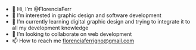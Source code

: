 - 👋 Hi, I’m @FlorenciaFerr
- 👀 I’m interested in graphic design and software development
- 🌱 I’m currently learning digital graphic design and trying to integrate it to all my development knowledge
- 💞️ I’m looking to collaborate on web development
- 📫 How to reach me florenciaferrigno@gmail.com

<!---
FlorenciaFerr/FlorenciaFerr is a ✨ special ✨ repository because its `README.md` (this file) appears on your GitHub profile.
You can click the Preview link to take a look at your changes.
--->
